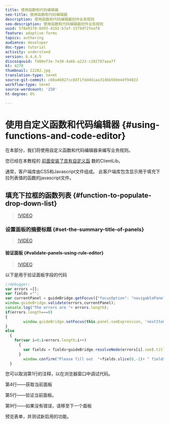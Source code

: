 ```yaml
---
title: 使用函数和代码编辑器
seo-title: 使用函数和代码编辑器
description: 使用函数和代码编辑器创作业务规则
seo-description: 使用函数和代码编辑器创作业务规则
uuid: 578e91f8-0d93-4192-b7af-1579df2feaf8
feature: adaptive-forms
topics: authoring
audience: developer
doc-type: tutorial
activity: understand
version: 6.4,6.5
discoiquuid: f480ef3e-7e38-4a6b-a223-c102787aea7f
kt: 4270
thumbnail: 22282.jpg
translation-type: tm+mt
source-git-commit: c60a46027cc8d71fddd41aa31dbb569e4df94823
workflow-type: tm+mt
source-wordcount: '150'
ht-degree: 0%

---
```



# 使用自定义函数和代码编辑器 {#using-functions-and-code-editor}

在本部分，我们将使用自定义函数和代码编辑器来编写业务规则。

您已经在本教程的 [前面安装了具有自定义函](assets/client-libs-and-logo.zip) 数的ClientLib。

通常，客户端库由CSS和Javascript文件组成。 此客户端库包含显示用于填充下拉列表值的函数的javascript文件。


## 填充下拉框的函数列表 {#function-to-populate-drop-down-list}

>[!VIDEO](https://video.tv.adobe.com/v/22282?quality=9&learn=on)

### 设置面板的摘要标题 {#set-the-summary-title-of-panels}

>[!VIDEO](https://video.tv.adobe.com/v/28387?quality=9&learn=on)

#### 验证面板 {#validate-panels-using-rule-editor}

>[!VIDEO](https://video.tv.adobe.com/v/28409?quality=9&learn=on)

以下是用于验证面板字段的代码

```javascript
//debugger;
var errors =[];
var fields ="";
var currentPanel = guideBridge.getFocus({"focusOption": "navigablePanel"});
window.guideBridge.validate(errors,currentPanel);
console.log("The errors are "+ errors.length);
if(errors.length===0)
{
        window.guideBridge.setFocus(this.panel.somExpression, 'nextItem', true);
}
else
  {
    for(var i=0;i<errors.length;i++)
      {
        var fields = fields+guideBridge.resolveNode(errors[i].som).title+" , ";
      }
        window.confirm("Please fill out  "+fields.slice(0,-1)+ " fields");
  }
```

您可以取消第1行的注释，以在浏览器窗口中调试代码。

第4行——获取当前面板

第5行——验证当前面板。

第9行——如果没有错误，请移至下一个面板

预览表单，并测试新启用的功能。
